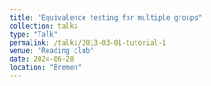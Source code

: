 ```yaml
---
title: "Equivalence testing for multiple groups"
collection: talks
type: "Talk"
permalink: /talks/2013-03-01-tutorial-1
venue: "Reading club"
date: 2024-06-28
location: "Bremen"
---
```


